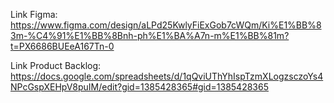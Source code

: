 Link Figma: https://www.figma.com/design/aLPd25KwlyFiExGob7cWQm/Ki%E1%BB%83m-%C4%91%E1%BB%8Bnh-ph%E1%BA%A7n-m%E1%BB%81m?t=PX6686BUEeA167Tn-0

Link Product Backlog: https://docs.google.com/spreadsheets/d/1qQviUThYhIspTzmXLogzsczoYs4NPcGspXEHpV8puIM/edit?gid=1385428365#gid=1385428365
